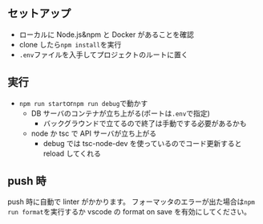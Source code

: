## セットアップ

-   ローカルに Node.js&npm と Docker があることを確認
-   clone したら`npm install`を実行
-   `.env`ファイルを入手してプロジェクトのルートに置く

## 実行

-   `npm run start`or`npm run debug`で動かす
    -   DB サーバのコンテナが立ち上がる(ポートは`.env`で指定)
        -   バックグラウンドで立てるので終了は手動でする必要があるかも
    -   node か tsc で API サーバが立ち上がる
        -   debug では tsc-node-dev を使っているのでコード更新すると reload してくれる

## push 時

push 時に自動で linter がかかります。
フォーマッタのエラーが出た場合は`npm run format`を実行するか
vscode の format on save を有効にしてください。
